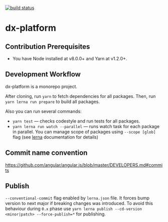 [![build status](https://img.shields.io/travis/devexperts/dx-platform/master.svg?style=flat-square)](https://travis-ci.org/devexperts/dx-platform)

# dx-platform

## Contribution Prerequisites

- You have Node installed at v8.0.0+ and Yarn at v1.2.0+.

## Development Workflow

dx-platform is a monorepo project.

After cloning, run ``yarn`` to fetch dependencies for all packages. Then, run ``yarn lerna run prepare`` to build all packages.

Also you can run several commands:

- ``yarn test`` — checks codestyle and run tests for all packages.
- ``yarn lerna run watch --parallel`` — runs watch task for each package in parallel. You can manage scope of packages using ``--scope [glob]`` flag (see [lerna](https://github.com/lerna/lerna#--scope-glob) documentation for details)

## Commit name convention
https://github.com/angular/angular.js/blob/master/DEVELOPERS.md#commits

## Publish
`--conventional-commit` flag enabled by `lerna.json` file.
It forces bump version to next major if breaking changes was introduced.
To avoid this behaviour during `0.x` phase use `yarn lerna publish --cd-version <minor|patch> --force-publish=*` for publishing.
